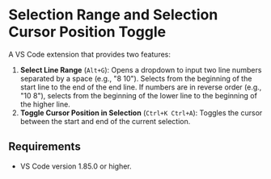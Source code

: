 # Selection Range and Selection Cursor Position Toggle

A VS Code extension that provides two features:

1. **Select Line Range** (`Alt+G`): Opens a dropdown to input two line numbers separated by a space (e.g., "8 10"). Selects from the beginning of the start line to the end of the end line. If numbers are in reverse order (e.g., "10 8"), selects from the beginning of the lower line to the beginning of the higher line.
2. **Toggle Cursor Position in Selection** (`Ctrl+K Ctrl+A`): Toggles the cursor between the start and end of the current selection.

## Requirements

- VS Code version 1.85.0 or higher.
